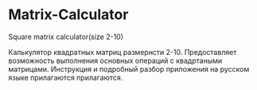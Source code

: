 # Matrix-Calculator
Square matrix calculator(size 2-10)

Калькулятор квадратных матриц размернсти 2-10.
Предоставляет возможность выполнения основных операций с квадртаными матрицами.
Инструкция и подробный разбор приложения на русском языке прилагаются прилагаются.

